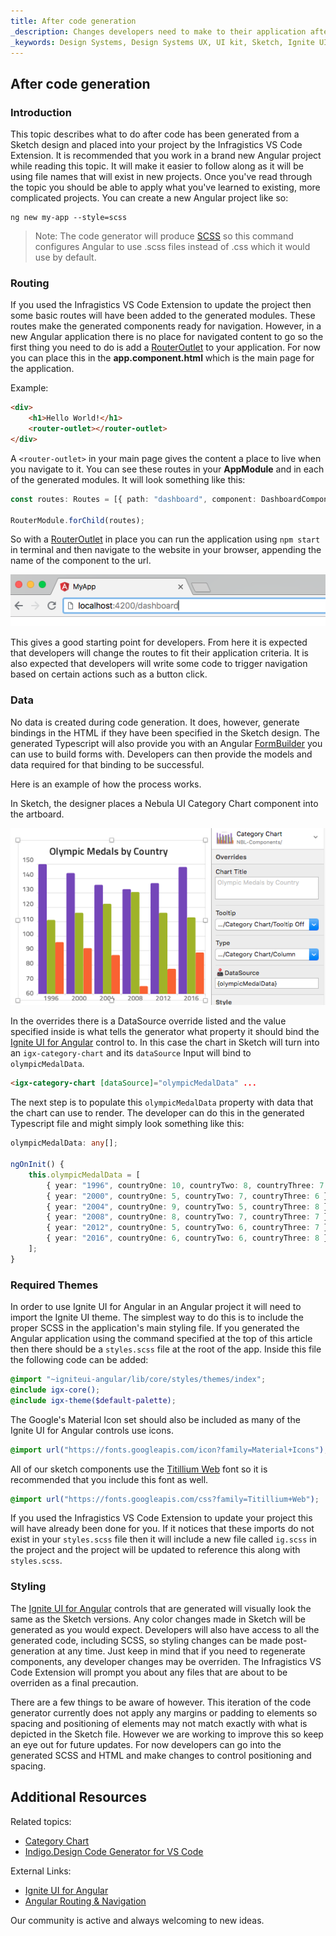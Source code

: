 ```yaml
---
title: After code generation
_description: Changes developers need to make to their application after code generation.
_keywords: Design Systems, Design Systems UX, UI kit, Sketch, Ignite UI for Angular, Sketch to Angular, Sketch to Angular, Angular, Angular Design System, Export code from Sketch, Design Kits for Angular, Sketch HTML, Sketch to HTML, Sketch UI kits
---
```


## After code generation

### Introduction

This topic describes what to do after code has been generated from a Sketch design and placed into your project by the Infragistics VS Code Extension. It is recommended that you work in a brand new Angular project while reading this topic. It will make it easier to follow along as it will be using file names that will exist in new projects. Once you've read through the topic you should be able to apply what you've learned to existing, more complicated projects. You can create a new Angular project like so:

```
ng new my-app --style=scss
```

> Note: The code generator will produce [SCSS](https://sass-lang.com/) so this command configures Angular to use .scss files instead of .css which it would use by default.

### Routing

If you used the Infragistics VS Code Extension to update the project then some basic routes will have been added to the generated modules. These routes make the generated components ready for navigation. However, in a new Angular application there is no place for navigated content to go so the first thing you need to do is add a [RouterOutlet](https://angular.io/api/router/RouterOutlet) to your application. For now you can place this in the **app.component.html** which is the main page for the application.

Example:

```html
<div>
    <h1>Hello World!</h1>
    <router-outlet></router-outlet>
</div>
```

A `<router-outlet>` in your main page gives the content a place to live when you navigate to it. You can see these routes in your **AppModule** and in each of the generated modules. It will look something like this:

```typescript
const routes: Routes = [{ path: "dashboard", component: DashboardComponent }];

RouterModule.forChild(routes);
```

So with a [RouterOutlet](https://angular.io/api/router/RouterOutlet) in place you can run the application using `npm start` in terminal and then navigate to the website in your browser, appending the name of the component to the url.

<img src="../images/address-nav.png" />

This gives a good starting point for developers. From here it is expected that developers will change the routes to fit their application criteria. It is also expected that developers will write some code to trigger navigation based on certain actions such as a button click.

### Data

No data is created during code generation. It does, however, generate bindings in the HTML if they have been specified in the Sketch design. The generated Typescript will also provide you with an Angular [FormBuilder](https://angular.io/api/forms/FormBuilder) you can use to build forms with. Developers can then provide the models and data required for that binding to be successful.

Here is an example of how the process works.

In Sketch, the designer places a Nebula UI Category Chart component into the artboard.

<img src="../images/categorychart-overrides.png" srcset="../images/categorychart-overrides@2x.png 2x" />

In the overrides there is a DataSource override listed and the value specified inside is what tells the generator what property it should bind the [Ignite UI for Angular](https://www.infragistics.com/products/ignite-ui-angular) control to. In this case the chart in Sketch will turn into an `igx-category-chart` and its `dataSource` Input will bind to `olympicMedalData`.

```html
<igx-category-chart [dataSource]="olympicMedalData" ...
```

The next step is to populate this `olympicMedalData` property with data that the chart can use to render. The developer can do this in the generated Typescript file and might simply look something like this:

```typescript
olympicMedalData: any[];

ngOnInit() {
    this.olympicMedalData = [
        { year: "1996", countryOne: 10, countryTwo: 8, countryThree: 7 },
        { year: "2000", countryOne: 5, countryTwo: 7, countryThree: 6 },
        { year: "2004", countryOne: 9, countryTwo: 5, countryThree: 8 },
        { year: "2008", countryOne: 8, countryTwo: 7, countryThree: 7 },
        { year: "2012", countryOne: 5, countryTwo: 6, countryThree: 7 },
        { year: "2016", countryOne: 6, countryTwo: 6, countryThree: 8 },
    ];
}
```

### Required Themes

In order to use Ignite UI for Angular in an Angular project it will need to import the Ignite UI theme. The simplest way to do this is to include the proper SCSS in the application's main styling file. If you generated the Angular application using the command specified at the top of this article then there should be a `styles.scss` file at the root of the app. Inside this file the following code can be added:

```scss
@import "~igniteui-angular/lib/core/styles/themes/index";
@include igx-core();
@include igx-theme($default-palette);
```

The Google's Material Icon set should also be included as many of the Ignite UI for Angular controls use icons.

```scss
@import url("https://fonts.googleapis.com/icon?family=Material+Icons");
```

All of our sketch components use the [Titillium Web](https://fonts.google.com/specimen/Titillium+Web) font so it is recommended that you include this font as well.

```scss
@import url("https://fonts.googleapis.com/css?family=Titillium+Web");
```

If you used the Infragistics VS Code Extension to update your project this will have already been done for you. If it notices that these imports do not exist in your `styles.scss` file then it will include a new file called `ig.scss` in the project and the project will be updated to reference this along with `styles.scss`.

### Styling

The [Ignite UI for Angular](https://www.infragistics.com/products/ignite-ui-angular) controls that are generated will visually look the same as the Sketch versions. Any color changes made in Sketch will be generated as you would expect. Developers will also have access to all the generated code, including SCSS, so styling changes can be made post-generation at any time. Just keep in mind that if you need to regenerate components, any developer changes may be overriden. The Infragistics VS Code Extension will prompt you about any files that are about to be overriden as a final precaution.

There are a few things to be aware of however. This iteration of the code generator currently does not apply any margins or padding to elements so spacing and positioning of elements may not match exactly with what is depicted in the Sketch file. However we are working to improve this so keep an eye out for future updates. For now developers can go into the generated SCSS and HTML and make changes to control positioning and spacing.

## Additional Resources

Related topics:

- [Category Chart](../components/chart-category.md)
- [Indigo.Design Code Generator for VS Code](vscode-plugin.md)
  <div class="divider--half"></div>

External Links:

- [Ignite UI for Angular](https://www.infragistics.com/products/ignite-ui-angular)
- [Angular Routing & Navigation](https://angular.io/guide/router)

Our community is active and always welcoming to new ideas.



